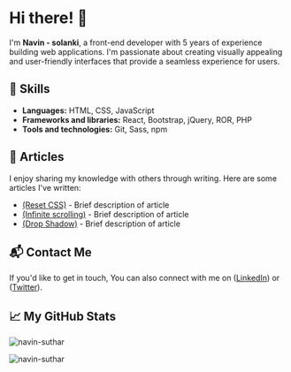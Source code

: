 # Hi there! 👋

I'm **Navin - solanki**, a front-end developer with 5 years of experience building web applications. I'm passionate about creating visually appealing and user-friendly interfaces that provide a seamless experience for users.

## 🔧 Skills
- **Languages:** HTML, CSS, JavaScript
- **Frameworks and libraries:** React, Bootstrap, jQuery, ROR, PHP
- **Tools and technologies:** Git, Sass, npm


## 📝 Articles
I enjoy sharing my knowledge with others through writing. Here are some articles I've written:
- [(Reset CSS)](https://www.webdeveloperblogs.com/2023/02/reset-css.html) - Brief description of article
- [(Infinite scrolling)](https://www.webdeveloperblogs.com/2023/05/infinite-scrolling.html) - Brief description of article
- [(Drop Shadow)](https://www.webdeveloperblogs.com/2023/04/drop-shadow.html) - Brief description of article

## 📬 Contact Me
If you'd like to get in touch, You can also connect with me on ([LinkedIn](https://www.linkedin.com/in/navin-solanki-137688207/)) or ([Twitter](https://twitter.com/NavinSo92429049)).

## 📈 My GitHub Stats

<p align="left"> <img src="https://github-readme-stats.vercel.app/api?username=navin-suthar&show_icons=true&theme=gotham" alt="navin-suthar" />
<p align="left"><img align="left" src="https://github-readme-stats.vercel.app/api/top-langs?username=navin-suthar&show_icons=true&locale=en&layout=compact&theme=radical" alt="navin-suthar" /></p> 
